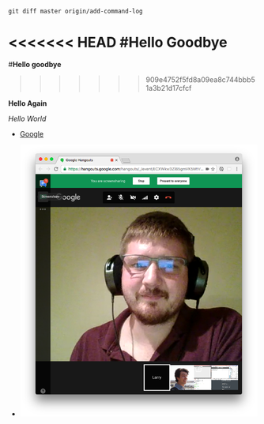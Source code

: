 `git diff master origin/add-command-log`

<<<<<<< HEAD
#**Hello Goodbye**
=======

#**Hello goodbye**
>>>>>>> 909e4752f5fd8a09ea8c744bbb51a3b21d17cfcf

**Hello Again**

*Hello World*

* [Google](https://www.google.com)

* ![GPS 1.1](GPS1_1.png)
